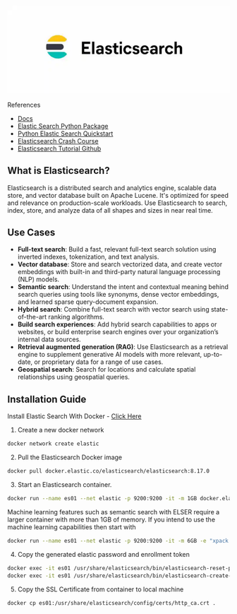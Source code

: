 ![Elasticsearch Logo](public/elasticsearch-logo.jpg)

References

- [Docs](https://www.elastic.co/guide/en/elasticsearch/reference/current/elasticsearch-intro-what-is-es.html)
- [Elastic Search Python Package](https://pypi.org/project/elasticsearch/)
- [Python Elastic Search Quickstart](https://elasticsearch-py.readthedocs.io/en/v8.16.0/quickstart.html)
- [Elasticsearch Crash Course](https://youtu.be/a4HBKEda_F8?si=C8jjcKBwS1f-d57y)
- [Elasticsearch Tutorial Github](https://github.com/ImadSaddik/ElasticSearch_Python_Tutorial)

## What is Elasticsearch?

Elasticsearch is a distributed search and analytics engine, scalable data store, and vector database built on Apache Lucene.
It's optimized for speed and relevance on production-scale workloads. Use Elasticsearch to search, index, store, and analyze data of all shapes and sizes in near real time.

## Use Cases

- **Full-text search**: Build a fast, relevant full-text search solution using inverted indexes, tokenization, and text analysis.
- **Vector database**: Store and search vectorized data, and create vector embeddings with built-in and third-party natural language processing (NLP) models.
- **Semantic search**: Understand the intent and contextual meaning behind search queries using tools like synonyms, dense vector embeddings, and learned sparse query-document expansion.
- **Hybrid search**: Combine full-text search with vector search using state-of-the-art ranking algorithms.
- **Build search experiences**: Add hybrid search capabilities to apps or websites, or build enterprise search engines over your organization’s internal data sources.
- **Retrieval augmented generation (RAG)**: Use Elasticsearch as a retrieval engine to supplement generative AI models with more relevant, up-to-date, or proprietary data for a range of use cases.
- **Geospatial search**: Search for locations and calculate spatial relationships using geospatial queries.

## Installation Guide

Install Elastic Search With Docker - [Click Here](https://www.elastic.co/guide/en/elasticsearch/reference/current/docker.html)

1. Create a new docker network

```bash
docker network create elastic
```

2. Pull the Elasticsearch Docker image

```bash
docker pull docker.elastic.co/elasticsearch/elasticsearch:8.17.0
```

3. Start an Elasticsearch container.

```bash
docker run --name es01 --net elastic -p 9200:9200 -it -m 1GB docker.elastic.co/elasticsearch/elasticsearch:8.17.0
```

Machine learning features such as semantic search with ELSER require a larger container with more than 1GB of memory. If you intend to use the machine learning capabilities then start with

```bash
docker run --name es01 --net elastic -p 9200:9200 -it -m 6GB -e "xpack.ml.use_auto_machine_memory_percent=true" docker.elastic.co/elasticsearch/elasticsearch:8.17.0
```

4. Copy the generated elastic password and enrollment token

```bash
docker exec -it es01 /usr/share/elasticsearch/bin/elasticsearch-reset-password -u elastic
docker exec -it es01 /usr/share/elasticsearch/bin/elasticsearch-create-enrollment-token -s kibana
```

5. Copy the SSL Certificate from container to local machine

```bash
docker cp es01:/usr/share/elasticsearch/config/certs/http_ca.crt .
```
